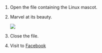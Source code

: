 1. Open the file containing the Linux mascot.
2. Marvel at its beauty.

    ![](https://upload.wikimedia.org/wikipedia/commons/thumb/3/35/Tux.svg/1200px-Tux.svg.png)

4. Close the file.

5.  Visit to [Facebook](https://www.facebook.com)
